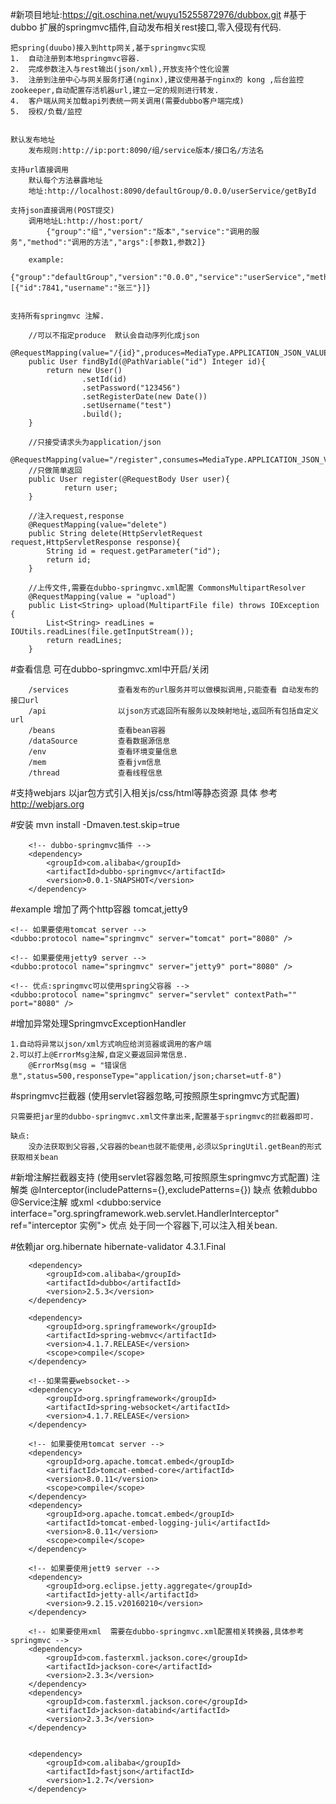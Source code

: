 #新项目地址:https://git.oschina.net/wuyu15255872976/dubbox.git
#基于dubbo 扩展的springmvc插件,自动发布相关rest接口,零入侵现有代码.
	
	把spring(duubo)接入到http网关,基于springmvc实现
	1.	自动注册到本地springmvc容器.
	2.	完成参数注入与rest输出(json/xml),开放支持个性化设置
	3.	注册到注册中心与网关服务打通(nginx),建议使用基于nginx的 kong ,后台监控zookeeper,自动配置存活机器url,建立一定的规则进行转发.
	4.	客户端从网关加载api列表统一网关调用(需要dubbo客户端完成)
	5.	授权/负载/监控

	
	默认发布地址
		发布规则:http://ip:port:8090/组/service版本/接口名/方法名
		
	支持url直接调用
		默认每个方法暴露地址
		地址:http://localhost:8090/defaultGroup/0.0.0/userService/getById
	
	支持json直接调用(POST提交)
		调用地址L:http://host:port/
			{"group":"组","version":"版本","service":"调用的服务","method":"调用的方法","args":[参数1,参数2]}
	
		example:
			{"group":"defaultGroup","version":"0.0.0","service":"userService","method":"insert","args":[{"id":7841,"username":"张三"}]}


	支持所有springmvc 注解.
		
		//可以不指定produce  默认会自动序列化成json
		@RequestMapping(value="/{id}",produces=MediaType.APPLICATION_JSON_VALUE)
		public User findById(@PathVariable("id") Integer id){
			return new User()
					.setId(id)
					.setPassword("123456")
					.setRegisterDate(new Date())
					.setUsername("test")
					.build();
		}
		
		//只接受请求头为application/json
		@RequestMapping(value="/register",consumes=MediaType.APPLICATION_JSON_VALUE)
		//只做简单返回
		public User register(@RequestBody User user){
				return user;
		}
		
		//注入request,response
		@RequestMapping(value="delete")
		public String delete(HttpServletRequest request,HttpServletResponse response){
			String id = request.getParameter("id");
			return id;
		}
		
		//上传文件,需要在dubbo-springmvc.xml配置 CommonsMultipartResolver
		@RequestMapping(value = "upload")
		public List<String> upload(MultipartFile file) throws IOException {
			List<String> readLines = IOUtils.readLines(file.getInputStream());
			return readLines;
		}
	

	
#查看信息 可在dubbo-springmvc.xml中开启/关闭

		/services			查看发布的url服务并可以做模拟调用,只能查看 自动发布的接口url
		/api				以json方式返回所有服务以及映射地址,返回所有包括自定义url
		/beans				查看bean容器
		/dataSource			查看数据源信息
		/env				查看环境变量信息
		/mem				查看jvm信息
		/thread				查看线程信息

#支持webjars 以jar包方式引入相关js/css/html等静态资源
	具体 参考 http://webjars.org

#安装
mvn install -Dmaven.test.skip=true

		<!-- dubbo-springmvc插件 -->
		<dependency>
			<groupId>com.alibaba</groupId>
			<artifactId>dubbo-springmvc</artifactId>
			<version>0.0.1-SNAPSHOT</version>
		</dependency>

#example
	增加了两个http容器 tomcat,jetty9
	
	<!-- 如果要使用tomcat server -->
	<dubbo:protocol name="springmvc" server="tomcat" port="8080" />
	
	<!-- 如果要使用jetty9 server -->
	<dubbo:protocol name="springmvc" server="jetty9" port="8080" />
	
	<!-- 优点:springmvc可以使用spring父容器 -->
	<dubbo:protocol name="springmvc" server="servlet" contextPath="" port="8080" />
	

#增加异常处理SpringmvcExceptionHandler

	1.自动将异常以json/xml方式响应给浏览器或调用的客户端
	2.可以打上@ErrorMsg注解,自定义要返回异常信息.
		@ErrorMsg(msg = "错误信息",status=500,responseType="application/json;charset=utf-8")
		
#springmvc拦截器
	(使用servlet容器忽略,可按照原生springmvc方式配置)

	只需要把jar里的dubbo-springmvc.xml文件拿出来,配置基于springmvc的拦截器即可.
	
	缺点:
		没办法获取到父容器,父容器的bean也就不能使用,必须以SpringUtil.getBean的形式获取相关bean

#新增注解拦截器支持
	(使用servlet容器忽略,可按照原生springmvc方式配置)
	注解类
		@Interceptor(includePatterns={},excludePatterns={}) 
		缺点
			依赖dubbo 
				@Service注解
				或xml <dubbo:service interface="org.springframework.web.servlet.HandlerInterceptor" ref="interceptor 实例">
		优点
			处于同一个容器下,可以注入相关bean.
	
	
	
	
#依赖jar
		<dependency>
			<groupId>org.hibernate</groupId>
			<artifactId>hibernate-validator</artifactId>
			<version>4.3.1.Final</version>
		</dependency>
		
		<dependency>
			<groupId>com.alibaba</groupId>
			<artifactId>dubbo</artifactId>
			<version>2.5.3</version>
		</dependency>
		
		<dependency>
			<groupId>org.springframework</groupId>
			<artifactId>spring-webmvc</artifactId>
			<version>4.1.7.RELEASE</version>
			<scope>compile</scope>
		</dependency>
		
		<!--如果需要websocket-->
		<dependency>
			<groupId>org.springframework</groupId>
			<artifactId>spring-websocket</artifactId>
			<version>4.1.7.RELEASE</version>
		</dependency>
		
		<!-- 如果要使用tomcat server -->
		<dependency>
			<groupId>org.apache.tomcat.embed</groupId>
			<artifactId>tomcat-embed-core</artifactId>
			<version>8.0.11</version>
			<scope>compile</scope>
		</dependency>
		<dependency>
			<groupId>org.apache.tomcat.embed</groupId>
			<artifactId>tomcat-embed-logging-juli</artifactId>
			<version>8.0.11</version>
			<scope>compile</scope>
		</dependency>
		
		<!-- 如果要使用jett9 server -->
		<dependency>
			<groupId>org.eclipse.jetty.aggregate</groupId>
			<artifactId>jetty-all</artifactId>
			<version>9.2.15.v20160210</version>
		</dependency>
		
		<!-- 如果要使用xml  需要在dubbo-springmvc.xml配置相关转换器,具体参考springmvc -->
		<dependency>
			<groupId>com.fasterxml.jackson.core</groupId>
			<artifactId>jackson-core</artifactId>
			<version>2.3.3</version>
		</dependency>
		<dependency>
			<groupId>com.fasterxml.jackson.core</groupId>
			<artifactId>jackson-databind</artifactId>
			<version>2.3.3</version>
		</dependency>
		
		
		<dependency>
			<groupId>com.alibaba</groupId>
			<artifactId>fastjson</artifactId>
			<version>1.2.7</version>
		</dependency>
